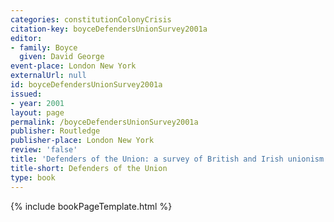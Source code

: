 ```yaml
---
categories: constitutionColonyCrisis
citation-key: boyceDefendersUnionSurvey2001a
editor:
- family: Boyce
  given: David George
event-place: London New York
externalUrl: null
id: boyceDefendersUnionSurvey2001a
issued:
- year: 2001
layout: page
permalink: /boyceDefendersUnionSurvey2001a
publisher: Routledge
publisher-place: London New York
review: 'false'
title: 'Defenders of the Union: a survey of British and Irish unionism since 1801'
title-short: Defenders of the Union
type: book
---
```

{% include bookPageTemplate.html %}